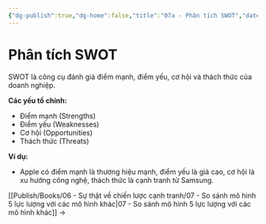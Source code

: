 ```yaml
---
{"dg-publish":true,"dg-home":false,"title":"07a - Phân tích SWOT","date":"2025-03-09","tags":["sach","sach/su-that-ve-chien-luoc-canh-tranh"],"dg-path":"Books/06 - Sự thật về chiến lược cạnh tranh/07a - Phân tích SWOT.md","permalink":"/books/06-su-that-ve-chien-luoc-canh-tranh/07a-phan-tich-swot/","dgPassFrontmatter":true,"updated":"2025-03-09T10:44:06.096+07:00"}
---
```



# Phân tích SWOT

SWOT là công cụ đánh giá điểm mạnh, điểm yếu, cơ hội và thách thức của doanh nghiệp.

**Các yếu tố chính:**
- Điểm mạnh (Strengths)
- Điểm yếu (Weaknesses)
- Cơ hội (Opportunities)
- Thách thức (Threats)

**Ví dụ:**
- Apple có điểm mạnh là thương hiệu mạnh, điểm yếu là giá cao, cơ hội là xu hướng công nghệ, thách thức là cạnh tranh từ Samsung.

[[Publish/Books/06 - Sự thật về chiến lược cạnh tranh/07 - So sánh mô hình 5 lực lượng với các mô hình khác\|07 - So sánh mô hình 5 lực lượng với các mô hình khác]] →
